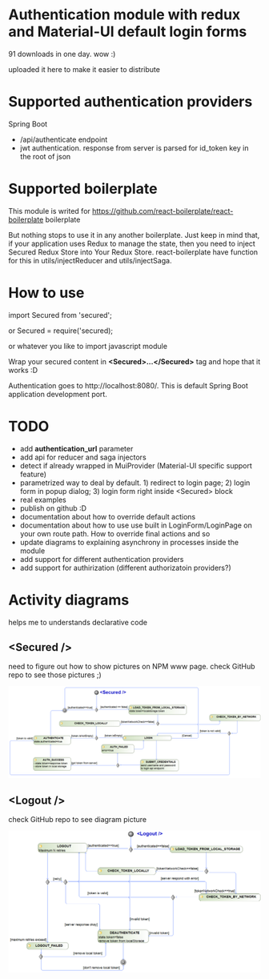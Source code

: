 # Authentication module with redux and Material-UI default login forms

91 downloads in one day. wow :)

uploaded it here to make it easier to distribute

# Supported authentication providers

Spring Boot
- /api/authenticate endpoint
- jwt authentication. response from server is parsed for id_token key in the root of json

# Supported boilerplate

This module is writed for https://github.com/react-boilerplate/react-boilerplate boilerplate

But nothing stops to use it in any another boilerplate. Just keep in mind that, if your application uses Redux to manage the state, then you need to inject Secured Redux Store into Your Redux Store. react-boilerplate have function for this in utils/injectReducer and utils/injectSaga.

# How to use

import Secured from 'secured';

or
Secured = require('secured);

or whatever you like to import javascript module

Wrap your secured content in **\<Secured>...\</Secured>** tag and hope that it works :D

Authentication goes to http://localhost:8080/. This is default Spring Boot application development port.

# TODO

- add **authentication_url** parameter
- add api for reducer and saga injectors
- detect if already wrapped in MuiProvider (Material-UI specific support feature)
- parametrized way to deal by default. 1) redirect to login page; 2) login form in popup dialog; 3) login form right inside \<Secured> block
- real examples
- publish on github :D
- documentation about how to override default actions
- documentation about how to use use built in LoginForm/LoginPage on your own route path. How to override final actions and so
- update diagrams to explaining asynchrony in processes inside the module
- add support for different authentication providers
- add support for authirization (different authorizatoin providers?)

# Activity diagrams

helps me to understands declarative code

## \<Secured />

need to figure out how to show pictures on NPM www page. check GitHub repo to see those pictures ;)

![Secured](doc/secured.png)

## \<Logout />

check GitHub repo to see diagram picture

![Secured](doc/logout.png)
